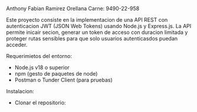 Anthony Fabian Ramirez Orellana
Carne: 9490-22-958

Este proyecto consiste en la implementacion de una API REST con autenticacion JWT (JSON Web Tokens) usando Node.js y Express.js. La API permite inicair secion, generar un token de acceso con duracion limitada y proteger rutas sensibles para que solo usuarios autenticasdos puedan acceder.

Requerimietos del entorno: 
- Node.js v18 o superior
- npm (gesto de paquetes de node)
- Postman o Tunder Client (para pruebas)

Instalacion:
- Clonar el repositorio:
    
